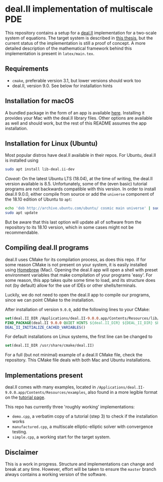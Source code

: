 # deal.II implementation of multiscale PDE

This repository contains a setup for a [deal.II][1] implementation for a two-scale system of equations.
The target system is described in [this thesis][2], but the current status of the implementation is still a proof of concept.
A more detailed description of the mathematical framework behind this implementation is present in `latex/main.tex`.

## Requirements

 - `cmake`, preferable version 3.1, but lower versions should work too
 - deal.II, version 9.0. See below for installation hints

## Installation for macOS

A bundled package in the form of an app is available [here][3]. Installing it provides your Mac with the deal.II library files.
Other options are available as well and should work, but the rest of this README assumes the app installation.

## Installation for Linux (Ubuntu)

Most popular distros have deal.II available in their repos. For Ubuntu, deal.II is installed using

```bash
sudo apt install lib-deal.ii-dev
``` 

*Caveat*: On the latest Ubuntu LTS (18.04), at the time of writing, the deal.II version available is 8.5.
Unfortunately, some of the (even basic) tutorial programs are not backwards compatible with this version.
In order to install deal.II 9.0.0, either compile from source or add the `universe` component of the 18.10 edition of Ubuntu to `apt`:

```bash
echo 'deb http://archive.ubuntu.com/ubuntu/ cosmic main universe' | sudo tee -a /etc/apt/sources.list
sudo apt update
```
But be aware that this last option will update all of software from the repository to its 18.10 version, which in some cases might not be recommendable.

## Compiling deal.II programs

deal.II uses CMake for its compilation process, as does this repo. If for some reason CMake is not present on your system, it is easily installed using [Homebrew][4] (Mac).
Opening the deal.II app will open a shell with preset environment variables that make compilation of your programs 'easy'. 
For some reason, this app takes quite some time to load, and its structure does not (by default) allow for the use of IDEs or other shells/terminals.

Luckily, we do not need to open the deal.II app to compile our programs, since we can point CMake to the installation.

After installation of version `9.0.0`, add the following lines to your CMake:

```cmake
set(deal.II_DIR /Applications/deal.II-9.0.0.app/Contents/Resources/lib/cmake/deal.II)
FIND_PACKAGE(deal.II 9.0.0 QUIET HINTS ${deal.II_DIR} ${DEAL_II_DIR} $ENV{DEAL_II_DIR})
DEAL_II_INITIALIZE_CACHED_VARIABLES()
```

For default installations on Linux systems, the first line can be changed to
```cmake
set(deal.II_DIR /usr/share/cmake/deal.II)
```
For a full (but not minimal) example of a deal.II CMake file, check the repository. This CMake file deals with both Mac and Ubuntu installations.

## Implementations present

deal.II comes with many examples, located in `/Applications/deal.II-9.0.0.app/Contents/Resources/examples`, also found in a more legible format on the [tutorial page][5].

This repo has currently three 'roughly working' implementations:

- `demo.cpp`, a verbatim copy of a tutorial (step 3) to check if the installation works
- `manufactured.cpp`, a multiscale elliptic-elliptic solver with convergence testing.
- `simple.cpp`, a working start for the target system.

## Disclaimer

This is a work in progress. Structure and implementations can change and break at any time.
However, effort will be taken to ensure the `master` branch always contains a working version of the software.

[1]: https://www.dealii.org/
[2]: http://urn.kb.se/resolve?urn=urn:nbn:se:kau:diva-68686
[3]: https://www.dealii.org/download.html
[4]: https://brew.sh
[5]: https://www.dealii.org/developer/doxygen/deal.II/Tutorial.html
